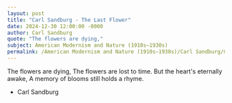```yaml
---
layout: post
title: "Carl Sandburg - The Last Flower"
date: 2024-12-30 12:00:00 -0000
author: Carl Sandburg
quote: "The flowers are dying,"
subject: American Modernism and Nature (1910s–1930s)
permalink: /American Modernism and Nature (1910s–1930s)/Carl Sandburg/Carl Sandburg - The Last Flower
---
```


The flowers are dying,
The flowers are lost to time.
But the heart's eternally awake,
A memory of blooms still holds a rhyme.

- Carl Sandburg
